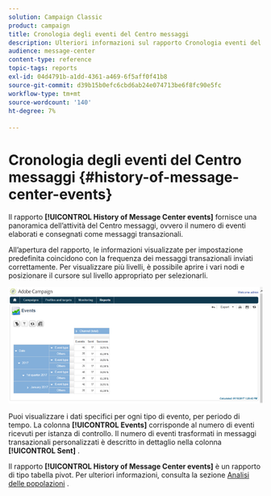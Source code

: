 ```yaml
---
solution: Campaign Classic
product: campaign
title: Cronologia degli eventi del Centro messaggi
description: Ulteriori informazioni sul rapporto Cronologia eventi del Centro messaggi .
audience: message-center
content-type: reference
topic-tags: reports
exl-id: 04d4791b-a1dd-4361-a469-6f5aff0f41b8
source-git-commit: d39b15b0efc6cbd6ab24e074713be6f8fc90e5fc
workflow-type: tm+mt
source-wordcount: '140'
ht-degree: 7%

---
```


# Cronologia degli eventi del Centro messaggi {#history-of-message-center-events}

Il rapporto **[!UICONTROL History of Message Center events]** fornisce una panoramica dell’attività del Centro messaggi, ovvero il numero di eventi elaborati e consegnati come messaggi transazionali.

All’apertura del rapporto, le informazioni visualizzate per impostazione predefinita coincidono con la frequenza dei messaggi transazionali inviati correttamente. Per visualizzare più livelli, è possibile aprire i vari nodi e posizionare il cursore sul livello appropriato per selezionarli.

![](assets/messagecenter_reporting_001.png)

Puoi visualizzare i dati specifici per ogni tipo di evento, per periodo di tempo. La colonna **[!UICONTROL Events]** corrisponde al numero di eventi ricevuti per istanza di controllo. Il numero di eventi trasformati in messaggi transazionali personalizzati è descritto in dettaglio nella colonna **[!UICONTROL Sent]** .

Il rapporto **[!UICONTROL History of Message Center events]** è un rapporto di tipo tabella pivot. Per ulteriori informazioni, consulta la sezione [Analisi delle popolazioni](../../reporting/using/about-descriptive-analysis.md) .
